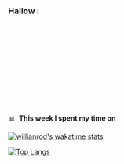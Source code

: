 ### Hallow <a href="https://www.gautamkrishnar.com/"><img src="https://media.giphy.com/media/hvRJCLFzcasrR4ia7z/giphy.gif" width="5%"></a>


📊 &nbsp;**This week I spent my time on**

[![willianrod's wakatime stats](https://github-readme-stats.vercel.app/api/wakatime?username=jodyseptiawan)](https://github.com/anuraghazra/github-readme-stats)

[![Top Langs](https://github-readme-stats.vercel.app/api/top-langs/?username=Jody-septiawan&layout=compact&theme=radical)](https://github.com/anuraghazra/github-readme-stats)
